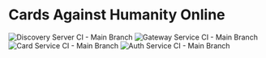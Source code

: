# Cards Against Humanity Online
![Discovery Server CI - Main Branch](https://github.com/jellehuibregtse/cah/workflows/Discovery%20Server%20CI%20-%20Main%20Branch/badge.svg)
![Gateway Service CI - Main Branch](https://github.com/jellehuibregtse/cah/workflows/Gateway%20Service%20CI%20-%20Main%20Branch/badge.svg)
![Card Service CI - Main Branch](https://github.com/jellehuibregtse/cah/workflows/Card%20Service%20CI%20-%20Main%20Branch/badge.svg)
![Auth Service CI - Main Branch](https://github.com/jellehuibregtse/cah/workflows/Auth%20Service%20CI%20-%20Main%20Branch/badge.svg)
